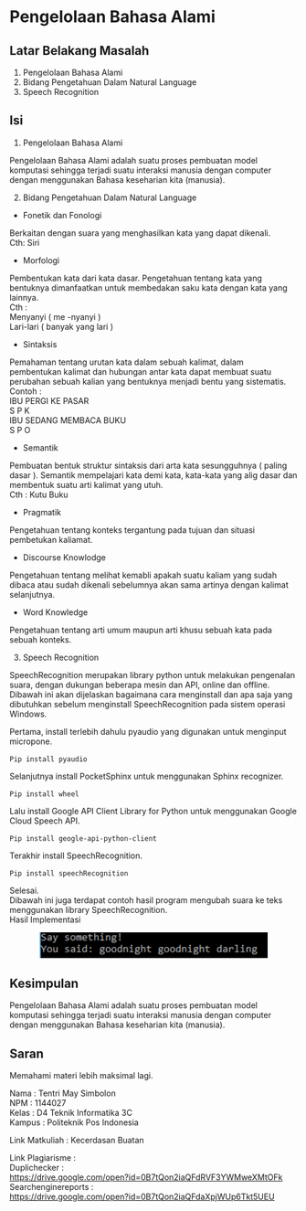 # Pengelolaan Bahasa Alami

## Latar Belakang Masalah
1. Pengelolaan Bahasa Alami
2. Bidang Pengetahuan Dalam Natural Language
3. Speech Recognition

## Isi
1. Pengelolaan Bahasa Alami

Pengelolaan Bahasa Alami adalah suatu proses pembuatan model komputasi sehingga terjadi suatu interaksi manusia dengan computer dengan menggunakan Bahasa keseharian kita 
(manusia). 

2. Bidang Pengetahuan Dalam Natural Language

* Fonetik dan Fonologi

Berkaitan dengan suara yang menghasilkan kata yang dapat dikenali.<br>
Cth: Siri

* Morfologi 

Pembentukan kata dari kata dasar. Pengetahuan tentang kata yang bentuknya dimanfaatkan untuk membedakan saku kata dengan kata yang lainnya. <br>
Cth :<br> Menyanyi ( me -nyanyi )<br>
	  Lari-lari ( banyak yang lari )

* Sintaksis

Pemahaman tentang urutan kata dalam sebuah kalimat, dalam pembentukan kalimat dan hubungan antar kata dapat membuat suatu perubahan sebuah kalian yang bentuknya menjadi bentu yang sistematis.<br>
Contoh :<br>
IBU PERGI KE PASAR<br>
 S       P	     K<br>
IBU SEDANG MEMBACA BUKU<br>
S        P           O

* Semantik

Pembuatan bentuk struktur sintaksis dari arta kata sesungguhnya ( paling dasar ). Semantik mempelajari kata demi kata, kata-kata yang alig dasar dan membentuk suatu arti kalimat yang utuh.<br>
Cth : Kutu Buku

* Pragmatik

Pengetahuan tentang konteks tergantung pada tujuan dan situasi pembetukan kaliamat.

* Discourse Knowlodge

Pengetahuan tentang melihat kemabli apakah suatu kaliam yang sudah dibaca atau sudah dikenali sebelumnya akan sama artinya dengan kalimat selanjutnya.

* Word Knowledge

Pengetahuan tentang arti umum maupun arti khusu sebuah kata pada sebuah konteks.

3. Speech Recognition

SpeechRecognition merupakan library python untuk melakukan pengenalan suara, dengan dukungan beberapa mesin dan API, online dan offline. Dibawah ini akan dijelaskan bagaimana cara menginstall dan apa saja yang dibutuhkan sebelum menginstall SpeechRecognition pada sistem operasi Windows.<br>

Pertama, install terlebih dahulu pyaudio yang digunakan untuk menginput micropone.<br>
~~~
Pip install pyaudio
~~~
Selanjutnya install PocketSphinx untuk menggunakan Sphinx recognizer.
~~~
Pip install wheel
~~~
Lalu install Google API Client Library for Python untuk menggunakan Google Cloud Speech API.
~~~
Pip install geogle-api-python-client
~~~
Terakhir install SpeechRecognition.
~~~
Pip install speechRecognition
~~~
Selesai.<br>
Dibawah ini juga terdapat contoh hasil program mengubah suara ke teks menggunakan library SpeechRecognition.<br>
Hasil Implementasi

<p align ="center">
<img src="../../img/tugas5.PNG" width="400px">
</p>

## Kesimpulan
Pengelolaan Bahasa Alami adalah suatu proses pembuatan model komputasi sehingga terjadi suatu interaksi manusia dengan computer dengan menggunakan Bahasa keseharian kita 
(manusia). 

## Saran
Memahami materi lebih maksimal lagi. <br>

Nama : Tentri May Simbolon<br>
NPM : 1144027<br>
Kelas : D4 Teknik Informatika 3C<br>
Kampus : Politeknik Pos Indonesia

Link Matkuliah : Kecerdasan Buatan

Link Plagiarisme :<br>
Duplichecker :<br>
https://drive.google.com/open?id=0B7tQon2iaQFdRVF3YWMweXMtOFk<br>
Searchenginereports : <br>
https://drive.google.com/open?id=0B7tQon2iaQFdaXpjWUp6Tkt5UEU 

 
